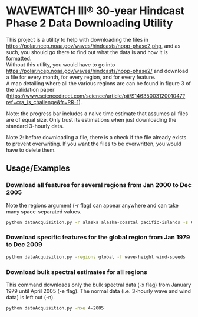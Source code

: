 
# WAVEWATCH III® 30-year Hindcast Phase 2 Data Downloading Utility

This project is a utility to help with downloading the files in https://polar.ncep.noaa.gov/waves/hindcasts/nopp-phase2.php, and as such, you should go there to find out what the data is and how it is formatted.  
Without this utility, you would have to go into https://polar.ncep.noaa.gov/waves/hindcasts/nopp-phase2/ and download a file for every month, for every region, and for every feature.  
A map detailing where all the various regions are can be found in figure 3 of the validation paper (https://www.sciencedirect.com/science/article/pii/S1463500312001047?ref=cra_js_challenge&fr=RR-1).  


Note: the progress bar includes a naive time estimate that assumes all files are of equal size. Only trust its estimations when just downloading the standard 3-hourly data.

Note 2: before downloading a file, there is a check if the file already exists to prevent overwriting. If you want the files to be overwritten, you would have to delete them.

## Usage/Examples

### Download all features for several regions from Jan 2000 to Dec 2005
Note the regions argument (-r flag) can appear anywhere and can take many space-separated values.
```bash
python dataAcquisition.py -r alaska alaska-coastal pacific-islands -s 01-2000 -e 12-2005
```

### Download specific features for the global region from Jan 1979 to Dec 2009
```bash
python dataAcquisition.py -regions global -f wave-height wind-speeds
```

### Download bulk spectral estimates for all regions
This command downloads only the bulk spectral data (-x flag) from January 1979 until April 2005 (-e flag). The normal data (i.e. 3-hourly wave and wind data) is left out (-n).
```bash
python dataAcquisition.py -nxe 4-2005
```



